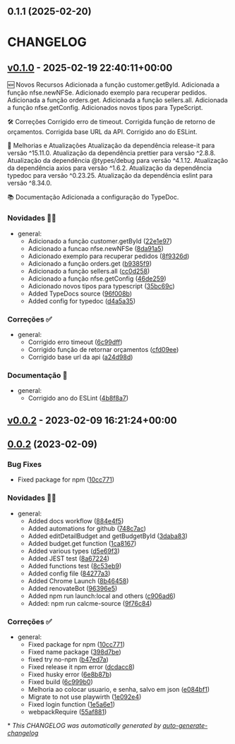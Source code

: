 ## 0.1.1 (2025-02-20)



# CHANGELOG

## [v0.1.0](https://github.com/icleitoncosta/calcme-js/releases/tag/v0.1.0) - 2025-02-19 22:40:11+00:00

🆕 Novos Recursos
Adicionada a função customer.getById.
Adicionada a função nfse.newNFSe.
Adicionado exemplo para recuperar pedidos.
Adicionada a função orders.get.
Adicionada a função sellers.all.
Adicionada a função nfse.getConfig.
Adicionados novos tipos para TypeScript.

🛠️ Correções
Corrigido erro de timeout.
Corrigida função de retorno de orçamentos.
Corrigida base URL da API.
Corrigido ano do ESLint.

🔧 Melhorias e Atualizações
Atualização da dependência release-it para versão ^15.11.0.
Atualização da dependência prettier para versão ^2.8.8.
Atualização da dependência @types/debug para versão ^4.1.12.
Atualização da dependência axios para versão ^1.6.2.
Atualização da dependência typedoc para versão ^0.23.25.
Atualização da dependência eslint para versão ^8.34.0.

📚 Documentação
Adicionada a configuração do TypeDoc.

### Novidades 🎉🚀

- general:
  - Adicionado a função customer.getById ([22e1e97](https://github.com/icleitoncosta/calcme-js/commit/22e1e97cb11e8ed2d09ef5ca5c57869fde50e6b0))
  - Adicionado a funcao nfse.newNFSe ([8da91a5](https://github.com/icleitoncosta/calcme-js/commit/8da91a5a76a33c3d7dd5fe85b55c09c980c1ec46))
  - Adicionado exemplo para recuperar pedidos ([8f9326d](https://github.com/icleitoncosta/calcme-js/commit/8f9326d332acf0ed31f917593038408b240d93c3))
  - Adicionado a função orders.get ([b9385f9](https://github.com/icleitoncosta/calcme-js/commit/b9385f9b264159ad746d2e3f34395820500aad39))
  - Adicionado a função sellers.all ([cc0d258](https://github.com/icleitoncosta/calcme-js/commit/cc0d2580e4310e58ff538e9e74aca68614f86a7e))
  - Adicionado a função nfse.getConfig ([46de259](https://github.com/icleitoncosta/calcme-js/commit/46de259a05516204e6e462faed47538b49ef2b16))
  - Adicionado novos tipos para typescript ([35bc69c](https://github.com/icleitoncosta/calcme-js/commit/35bc69c769c3ebf58b951f0fc7c8bec5d5d2a061))
  - Added TypeDocs source ([96f008b](https://github.com/icleitoncosta/calcme-js/commit/96f008bf22342b526e58c9fdba2e0a45f3135afb))
  - Added config for typedoc ([d4a5a35](https://github.com/icleitoncosta/calcme-js/commit/d4a5a357dfca4ec7cc8133db35aaedbcec6d7897))

### Correções ✅

- general:
  - Corrigido erro timeout ([6c99dff](https://github.com/icleitoncosta/calcme-js/commit/6c99dffe2a84a727801f413058ad6026ed6e953e))
  - Corrigido função de retornar orçamentos ([cfd09ee](https://github.com/icleitoncosta/calcme-js/commit/cfd09ee769d321bdd90b83ba95428ad3731ba8a7))
  - Corrigido base url da api ([a24d98d](https://github.com/icleitoncosta/calcme-js/commit/a24d98ddac9e4c47e60842b2c385e7c76a1ac1e9))

### Documentação 📄

- general:
  - Corrigido ano do ESLint ([4b8f8a7](https://github.com/icleitoncosta/calcme-js/commit/4b8f8a787edb2f9ff914ed6f588e7ab10ffea4bd))

## [v0.0.2](https://github.com/icleitoncosta/calcme-js/releases/tag/v0.0.2) - 2023-02-09 16:21:24+00:00

## [0.0.2](https://github.com/icleitoncosta/calcme-js/compare/0.0.1...v0.0.2) (2023-02-09)


### Bug Fixes

* Fixed package for npm ([10cc771](https://github.com/icleitoncosta/calcme-js/commit/10cc77178d9c4c37a8d0bf96eae4d067147d9e64))

### Novidades 🎉🚀

- general:
  - Added docs workflow ([884e4f5](https://github.com/icleitoncosta/calcme-js/commit/884e4f55825dee618ec0c379f6b0df49f77822c0))
  - Added automations for github ([748c7ac](https://github.com/icleitoncosta/calcme-js/commit/748c7ace170650e8625a4f48d1576e1cc42c7755))
  - Added editDetailBudget and getBudgetById ([3daba83](https://github.com/icleitoncosta/calcme-js/commit/3daba83998906cbbbae09d8e35f1daf9e21c2c87))
  - Added budget.get function ([1ca8167](https://github.com/icleitoncosta/calcme-js/commit/1ca8167d5c4324c57e02d8d63b5ca278bd84d342))
  - Added various types ([d5e69f3](https://github.com/icleitoncosta/calcme-js/commit/d5e69f3d2867fd9d3e29a315784393406fb4c080))
  - Added JEST test ([8a67224](https://github.com/icleitoncosta/calcme-js/commit/8a67224b02bea1063a4e163c30691863c3dac8bb))
  - Added functions test ([8c53eb9](https://github.com/icleitoncosta/calcme-js/commit/8c53eb96ed8d1db01da4b5183f984959295f7be3))
  - Added config file ([84277a3](https://github.com/icleitoncosta/calcme-js/commit/84277a39efdfbc943eabdd6e1dc6d67bcaad8c15))
  - Added Chrome Launch ([8b46458](https://github.com/icleitoncosta/calcme-js/commit/8b46458bb99e967772e1611780ce1c4a16c794e1))
  - Added renovateBot ([96396e5](https://github.com/icleitoncosta/calcme-js/commit/96396e58da78d17df346153ea472fe21182fab69))
  - Added npm run launch:local and others ([c906ad6](https://github.com/icleitoncosta/calcme-js/commit/c906ad6d4e6a3bf38b1275e9260decafb11284ec))
  - Added: npm run calcme-source ([9f76c84](https://github.com/icleitoncosta/calcme-js/commit/9f76c84d51f7fadb499e7f98371a32fc0c0426cc))

### Correções ✅

- general:
  - Fixed package for npm ([10cc771](https://github.com/icleitoncosta/calcme-js/commit/10cc77178d9c4c37a8d0bf96eae4d067147d9e64))
  - Fixed name package ([398d7be](https://github.com/icleitoncosta/calcme-js/commit/398d7becec7902075ab0063dd4f5c0e63fc86b99))
  - fixed try no-npm ([b47ed7a](https://github.com/icleitoncosta/calcme-js/commit/b47ed7ae7a57eae5bfcae957db82e93106519007))
  - Fixed release it npm error ([dcdacc8](https://github.com/icleitoncosta/calcme-js/commit/dcdacc870ea6b07d45edd9192bd4983e648a3cd9))
  - Fixed husky error ([6e8b87b](https://github.com/icleitoncosta/calcme-js/commit/6e8b87b3677b52367ce4519157d5b8d135e9ecef))
  - Fixed build ([6c999b0](https://github.com/icleitoncosta/calcme-js/commit/6c999b03386da4883f0b5e8fd107ab5b06d3df82))
  - Melhoria ao colocar usuario, e senha, salvo em json ([e084bf1](https://github.com/icleitoncosta/calcme-js/commit/e084bf162d7f7c9c326c71a7a79cde0db546b2d1))
  - Migrate to not use playwirth ([1e092e4](https://github.com/icleitoncosta/calcme-js/commit/1e092e4a99daa2321e878fc6e5eb0ed7cab6741e))
  - Fixed login function ([1e5a6e1](https://github.com/icleitoncosta/calcme-js/commit/1e5a6e1a48a6161606de5a425b72286476d6017d))
  - webpackRequire ([55af881](https://github.com/icleitoncosta/calcme-js/commit/55af88114e429557a7f8ec5ed4b51183201ae9d1))

\* *This CHANGELOG was automatically generated by [auto-generate-changelog](https://github.com/BobAnkh/auto-generate-changelog)*
